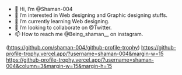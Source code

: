 - 👋 Hi, I’m @Shaman-004
- 👀 I’m interested in Web designing and Graphic designing stuffs.
- 🌱 I’m currently learning Web designing.
- 💞️ I’m looking to collaborate on @Twitter.
- 📫 How to reach me @Being_shaman__ on instagram.

<!---
shaman-004/shaman-004 is a ✨ special ✨ repository because its `README.md` (this file) appears on your GitHub profile.
You can click the Preview link to take a look at your changes.
--->
(https://github.com/shaman-004/github-profile-trophy)
https://github-profile-trophy.vercel.app/?username=shaman-004&margin-w=15
https://github-profile-trophy.vercel.app/?username=shaman-004&column=3&margin-w=15&margin-h=15
